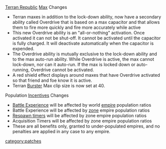 [Terran Republic](Terran_Republic "wikilink") [Max](MAX "wikilink")
Changes

-   Terran maxes in addition to the lock-down ability, now have a
    secondary ability called Overdrive that is based on a max capacitor
    and that allows them to fire more quickly and fire more accurately
    while active
-   This new Overdrive ability is an "all-or-nothing" activation. Once
    activated it can not be shut-off. It cannot be activated until the
    capacitor is fully charged. It will deactivate automatically when
    the capacitor is expended.
-   The Overdrive ability is mutually exclusive to the lock-down ability
    and to the max auto-run ability. While Overdrive is active, the max
    cannot lock-down, nor can it auto-run. If the max is locked down or
    auto-running, Overdrive cannot be activated.
-   A red shield effect displays around maxes that have Overdrive
    activated so that friend and foe know it is active.
-   Terran [Burster](Burster "wikilink") Max clip size is now set at 40.

Population [Incentives](Incentives "wikilink") Changes

-   [Battle Experience](BEP "wikilink") will be affected by world
    [empire](empire "wikilink") population ratios
-   Battle Experience will be affected by [zone](zone "wikilink") empire
    population ratios
-   [Respawn timers](Respawn_timer "wikilink") will be affected by zone
    empire population ratios
-   Acquisition Timers will be affected by zone empire population ratios
-   These are all benefits only, granted to under-populated empires, and
    no penalties are applied in any case to any empire.

[category:patches](category:patches "wikilink")